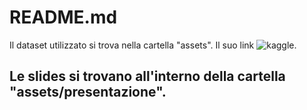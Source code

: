 # README.md
Il dataset utilizzato si trova nella cartella "assets". Il suo link ![kaggle](https://www.kaggle.com/datasets/atharvasoundankar/global-cybersecurity-threats-2015-2024?resource=download).

Le slides si trovano all'interno della cartella "assets/presentazione".
---
